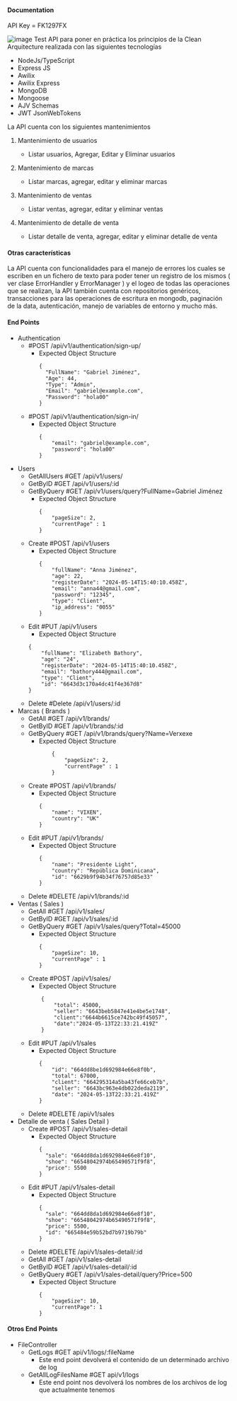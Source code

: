 #### Documentation

API Key = FK1297FX
 
![image](https://github.com/Eifhen/Clean-API/assets/49046521/3e687bb3-2e19-493d-aefc-45352b2a4bdb)
Test API para poner en práctica los principios de la Clean Arquitecture realizada con las siguientes tecnologías

- NodeJs/TypeScript
- Express JS
- Awilix 
- Awilix Express
- MongoDB 
- Mongoose
- AJV Schemas
- JWT JsonWebTokens


La API cuenta con los siguientes mantenimientos 

1)  Mantenimiento de usuarios
	- Listar usuarios, Agregar, Editar y Eliminar usuarios

2)  Mantenimiento de marcas 
	- Listar marcas, agregar, editar y eliminar marcas

3) Mantenimiento de ventas
	- Listar ventas, agregar, editar y eliminar ventas

4) Mantenimiento de detalle de venta
	- Listar detalle de venta, agregar, editar y eliminar detalle de venta


#### Otras características 

La API cuenta con funcionalidades para el manejo de errores los cuales se escriben en un fichero 
de texto para poder tener un registro de los mismos ( ver clase ErrorHandler y ErrorManager ) y el logeo de todas las operaciones que se realizan, la API también cuenta con repositorios genéricos, transacciones para las operaciones de escritura en mongodb, paginación de la data,
autenticación, manejo de variables de entorno y mucho más.

#### End Points


- Authentication 
	-  #POST /api/v1/authentication/sign-up/
		- Expected Object Structure
			```
			{
			  "FullName": "Gabriel Jiménez",
			  "Age": 44,
			  "Type": "Admin",
			  "Email": "gabriel@example.com",
			  "Password": "hola00"
			}
			```
	-  #POST    /api/v1/authentication/sign-in/
		- Expected Object Structure
			```
			{
			    "email": "gabriel@example.com",
			    "password": "hola00"
			}
			```
-  Users
	- GetAllUsers  #GET  /api/v1/users/    
	- GetByID  #GET /api/v1/users/:id
	- GetByQuery #GET /api/v1/users/query?FullName=Gabriel Jiménez
		- Expected Object Structure
			```
			{
			    "pageSize": 2,
			    "currentPage" : 1
			}
			```
	- Create #POST /api/v1/users
		- Expected Object Structure
			```
			{
			    "fullName": "Anna Jiménez",
			    "age": 22,
			    "registerDate": "2024-05-14T15:40:10.458Z",
			    "email": "anna44@gmail.com",
			    "password": "12345",
			    "type": "Client",
			    "ip_address": "0055"
			}
			```
	- Edit #PUT /api/v1/users
		- Expected Object Structure
		```
		{
		    "fullName": "Elizabeth Bathory",
		    "age": "24",
		    "registerDate": "2024-05-14T15:40:10.458Z",
		    "email": "bathory444@gmail.com",
		    "type": "Client",
		    "id": "6643d3c170a4dc41f4e367d8"
		}
		```
	- Delete #Delete /api/v1/users/:id
- Marcas ( Brands )
	- GetAll  #GET /api/v1/brands/
	- GetByID #GET /api/v1/brands/:id
	- GetByQuery #GET /api/v1/brands/query?Name=Verxexe
		- Expected Object Structure
			```
				{
				    "pageSize": 2,
				    "currentPage" : 1
				}
			```
	- Create #POST /api/v1/brands/ 
		- Expected Object Structure
			```
			{
			    "name": "VIXEN",
			    "country": "UK"
			}
			```
	- Edit #PUT /api/v1/brands/
		- Expected Object Structure
			```
			{
			    "name": "Presidente Light",
			    "country": "República Dominicana",
			    "id": "6629b9f94b34f76757d85e33"
			}
			```
	 - Delete #DELETE /api/v1/brands/:id
- Ventas ( Sales )
	- GetAll #GET /api/v1/sales/
	- GetByID #GET /api/v1/sales/:id
	- GetByQuery #GET /api/v1/sales/query?Total=45000
		- Expected Object Structure
			```
			{
			    "pageSize": 10,
			    "currentPage" : 1
			}
			```
	- Create #POST /api/v1/sales/
		- Expected Object Structure
		```
			{
			    "total": 45000,
			    "seller": "6643beb5847e41e4be5e1748",
			    "client":"6644b6615ce742bc49f45057",
			    "date":"2024-05-13T22:33:21.419Z"
			}
		```
	- Edit #PUT /api/v1/sales 
		- Expected Object Structure 
			```
			{
			    "id": "664dd8be1d692984e66e8f0b",
			    "total": 67000,
			    "client": "664295314a5ba43fe66ceb7b",
			    "seller": "6643bc963e4db022deda2119",
			    "date": "2024-05-13T22:33:21.419Z"
			}
			```
	- Delete #DELETE /api/v1/sales
- Detalle de venta ( Sales Detail )
	- Create  #POST /api/v1/sales-detail
		- Expected Object Structure 
			```
			{
			  "sale": "664dd8da1d692984e66e8f10",
			  "shoe": "66548042974b65490571f9f8",
			  "price": 5500
			}
			```
	- Edit #PUT /api/v1/sales-detail
		- Expected Object Structure 
			```
			{
			  "sale": "664dd8da1d692984e66e8f10",
			  "shoe": "66548042974b65490571f9f8",
			  "price": 5500,
			  "id": "665484e59b52bd7b9719b79b"
			}
			```
	- Delete #DELETE /api/v1/sales-detail/:id
	- GetAll #GET /api/v1/sales-detail
	- GetByID #GET /api/v1/sales-detail/:id
	- GetByQuery #GET /api/v1/sales-detail/query?Price=500
		- Expected Object Structure
			```
			{
			    "pageSize": 10,
			    "currentPage": 1
			}
			```


#### Otros End Points

- FileController
	-  GetLogs #GET api/v1/logs/:fileName
		- Este end point devolverá el contenido de un determinado archivo de log
	- GetAllLogFilesName #GET api/v1/logs
		- Este end point nos devolverá los nombres de los archivos de log que actualmente tenemos

